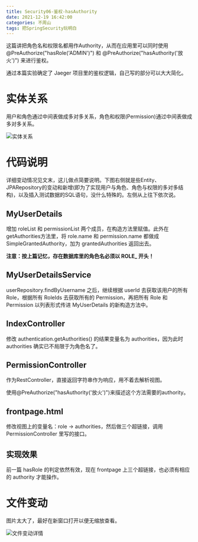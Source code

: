 ```yaml
---
title: Security06-鉴权-hasAuthority
date: 2021-12-19 16:42:00
categories: 不周山
tags: 把SpringSecurity玩明白
---
```


这篇讲把角色名和权限名都用作Authority，从而在应用里可以同时使用 @PreAuthorize("hasRole('ADMIN')") 和 @PreAuthorize("hasAuthority('放火')") 来进行鉴权。
<!--more-->
通过本篇实验确定了 Jaeger 项目里的鉴权逻辑，自己写的部分可以大大简化。

# 实体关系
用户和角色通过中间表做成多对多关系，角色和权限(Permission)通过中间表做成多对多关系。

![实体关系](ER.jpg)

# 代码说明
详细变动情况见文末，这儿做点简要说明。下图右侧就是些Entity、JPARepository的变动和新增(即为了实现用户与角色、角色与权限的多对多结构)，以及插入测试数据的SQL语句，没什么特殊的。左侧从上往下依次说。

## MyUserDetails
增加 roleList 和 permissionList 两个成员，在构造方法里赋值。此外在getAuthorities方法里，将 role.name 和 permission.name 都做成 SimpleGrantedAuthority，加为 grantedAuthorities 返回出去。

**注意：按上篇记忆，存在数据库里的角色名必须以 ROLE_ 开头！**

## MyUserDetailsService
userRepository.findByUsername 之后，继续根据 userId 去获取该用户的所有 Role，根据所有 RoleIds 去获取所有的 Permission，再把所有 Role 和 Permission 以列表形式传进 MyUserDetails 的新构造方法中。

## IndexController
修改 authentication.getAuthorities() 的结果变量名为 authorities，因为此时 authorities 确实已不局限于为角色名了。

## PermissionController
作为RestController，直接返回字符串作为响应，用不着去解析视图。

使用@PreAuthorize("hasAuthority('放火')")来描述这个方法需要的authority。

## frontpage.html
修改视图上的变量名：role -> authorities，然后做三个超链接，调用 PermissionController 里写的接口。

## 实现效果
前一篇 hasRole 的判定依然有效，现在 frontpage 上三个超链接，也必须有相应的 authority 才能操作。

# 文件变动
图片太大了，最好在新窗口打开以便无缩放查看。

![文件变动详情](PreAuthorize.png)
